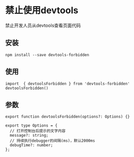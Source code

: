 # 禁止使用devtools

禁止开发人员从devtools查看页面代码

## 安装

```
npm install --save devtools-forbidden
```

## 使用

```
import  { devtoolsForbidden } from 'devtools-forbidden'
devtoolsForbidden()
```

## 参数

```
export function devtoolsForbidden(options?: Options) {}

export type Options = {
  // 打开控制台后提示的文字内容
  message?: string;
  // 持续执行debugger的间隔(ms)，默认2000ms
  debugTime?: number;
};
```



